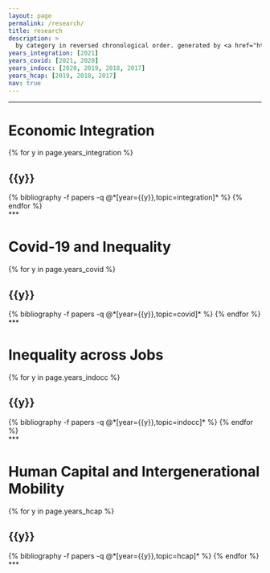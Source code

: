 ```yaml
---
layout: page
permalink: /research/
title: research
description: >
  by category in reversed chronological order. generated by <a href="https://github.com/inukshuk/jekyll-scholar" target="_blank">jekyll-scholar</a>
years_integration: [2021]
years_covid: [2021, 2020]
years_indocc: [2020, 2019, 2018, 2017]
years_hcap: [2019, 2018, 2017]
nav: true
---
```

***
<div class="publications">
<h1 class="year">Economic Integration</h1>
{% for y in page.years_integration %}
  <h2 class="year">{{y}}</h2>
  {% bibliography -f papers -q @*[year={{y}},topic=integration]* %}
{% endfor %}
</div>
***
<div class="publications">
<h1 class="year">Covid-19 and Inequality</h1>
{% for y in page.years_covid %}
  <h2 class="year">{{y}}</h2>
  {% bibliography -f papers -q @*[year={{y}},topic=covid]* %}
{% endfor %}
</div>
***
<div class="publications">
<h1 class="year">Inequality across Jobs</h1>
{% for y in page.years_indocc %}
  <h2 class="year">{{y}}</h2>
  {% bibliography -f papers -q @*[year={{y}},topic=indocc]* %}
{% endfor %}
</div>
***
<div class="publications">
<h1 class="year">Human Capital and Intergenerational Mobility</h1>
{% for y in page.years_hcap %}
  <h2 class="year">{{y}}</h2>
  {% bibliography -f papers -q @*[year={{y}},topic=hcap]* %}
{% endfor %}
</div>
***


